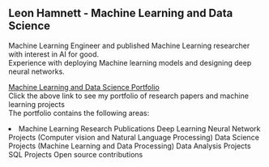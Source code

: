 ## Leon Hamnett - Machine Learning and Data Science

Machine Learning Engineer and published Machine Learning researcher with interest in AI for good. 
<br> Experience with deploying Machine learning models and designing deep neural networks.

[Machine Learning and Data Science Portfolio](https://lhamnett.github.io/)
<br> Click the above link to see my portfolio of research papers and machine learning projects
<br> The portfolio contains the following areas:
<li>
Machine Learning Research Publications
Deep Learning Neural Network Projects (Computer vision and Natural Language Processing)
Data Science Projects (Machine Learning and Data Processing)
Data Analysis Projects
SQL Projects
Open source contributions
</li>

